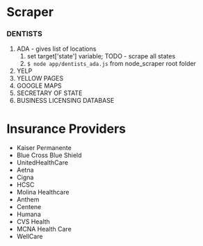# Scraper

### DENTISTS 
1. ADA - gives list of locations 
    1. set target['state'] variable; TODO - scrape all states 
    2. `$ node app/dentists_ada.js` from node_scraper root folder 
2. YELP
3. YELLOW PAGES
4. GOOGLE MAPS
5. SECRETARY OF STATE 
6. BUSINESS LICENSING DATABASE

# Insurance Providers
* Kaiser Permanente
* Blue Cross Blue Shield
* UnitedHealthCare
* Aetna
* Cigna
* HCSC
* Molina Healthcare 
* Anthem 
* Centene
* Humana 
* CVS Health
* MCNA Health Care
* WellCare


